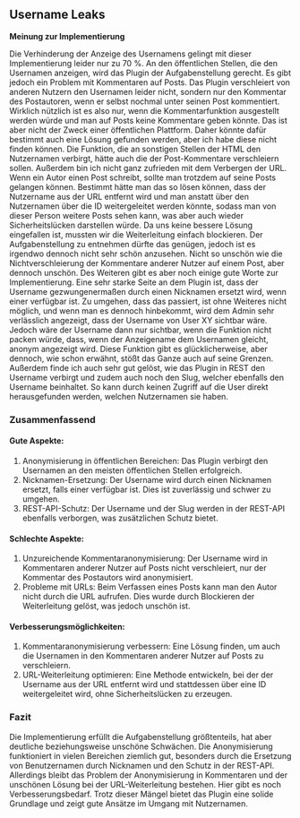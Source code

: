 ## Username Leaks
**Meinung zur Implementierung**

Die Verhinderung der Anzeige des Usernamens gelingt mit dieser Implementierung leider nur zu 70 %. An den öffentlichen Stellen, die den Usernamen anzeigen, wird das Plugin der Aufgabenstellung gerecht. Es gibt jedoch ein Problem mit Kommentaren auf Posts. Das Plugin verschleiert von anderen Nutzern den Usernamen leider nicht, sondern nur den Kommentar des Postautoren, wenn er selbst nochmal unter seinen Post kommentiert. Wirklich nützlich ist es also nur, wenn die Kommentarfunktion ausgestellt werden würde und man auf Posts keine Kommentare geben könnte. Das ist aber nicht der Zweck einer öffentlichen Plattform. Daher könnte dafür bestimmt auch eine Lösung gefunden werden, aber ich habe diese nicht finden können. Die Funktion, die an sonstigen Stellen der HTML den Nutzernamen verbirgt, hätte auch die der Post-Kommentare verschleiern sollen. Außerdem bin ich nicht ganz zufrieden mit dem Verbergen der URL. Wenn ein Autor einen Post schreibt, sollte man trotzdem auf seine Posts gelangen können. Bestimmt hätte man das so lösen können, dass der Nutzername aus der URL entfernt wird und man anstatt über den Nutzernamen über die ID weitergeleitet werden könnte, sodass man von dieser Person weitere Posts sehen kann, was aber auch wieder Sicherheitslücken darstellen würde. Da uns keine bessere Lösung eingefallen ist, mussten wir die Weiterleitung einfach blockieren. Der Aufgabenstellung zu entnehmen dürfte das genügen, jedoch ist es irgendwo dennoch nicht sehr schön anzusehen. Nicht so unschön wie die Nichtverschleierung der Kommentare anderer Nutzer auf einem Post, aber dennoch unschön. Des Weiteren gibt es aber noch einige gute Worte zur Implementierung. Eine sehr starke Seite an dem Plugin ist, dass der Username gezwungenermaßen durch einen Nicknamen ersetzt wird, wenn einer verfügbar ist. Zu umgehen, dass das passiert, ist ohne Weiteres nicht möglich, und wenn man es dennoch hinbekommt, wird dem Admin sehr verlässlich angezeigt, dass der Username von User XY sichtbar wäre. Jedoch wäre der Username dann nur sichtbar, wenn die Funktion nicht packen würde, dass, wenn der Anzeigename dem Usernamen gleicht, anonym angezeigt wird. Diese Funktion gibt es glücklicherweise, aber dennoch, wie schon erwähnt, stößt das Ganze auch auf seine Grenzen. Außerdem finde ich auch sehr gut gelöst, wie das Plugin in REST den Username verbirgt und zudem auch noch den Slug, welcher ebenfalls den Username beinhaltet. So kann durch keinen Zugriff auf die User direkt herausgefunden werden, welchen Nutzernamen sie haben.

### Zusammenfassend
#### Gute Aspekte:

1. Anonymisierung in öffentlichen Bereichen: Das Plugin verbirgt den Usernamen an den meisten öffentlichen Stellen erfolgreich.
2. Nicknamen-Ersetzung: Der Username wird durch einen Nicknamen ersetzt, falls einer verfügbar ist. Dies ist zuverlässig und schwer zu umgehen.
3. REST-API-Schutz: Der Username und der Slug werden in der REST-API ebenfalls verborgen, was zusätzlichen Schutz bietet.

#### Schlechte Aspekte:

1. Unzureichende Kommentaranonymisierung: Der Username wird in Kommentaren anderer Nutzer auf Posts nicht verschleiert, nur der Kommentar des Postautors wird anonymisiert.
2. Probleme mit URLs: Beim Verfassen eines Posts kann man den Autor nicht durch die URL aufrufen. Dies wurde durch Blockieren der Weiterleitung gelöst, was jedoch unschön ist.

#### Verbesserungsmöglichkeiten:

1. Kommentaranonymisierung verbessern: Eine Lösung finden, um auch die Usernamen in den Kommentaren anderer Nutzer auf Posts zu verschleiern.
2. URL-Weiterleitung optimieren: Eine Methode entwickeln, bei der der Username aus der URL entfernt wird und stattdessen über eine ID weitergeleitet wird, ohne Sicherheitslücken zu erzeugen.

### Fazit
Die Implementierung erfüllt die Aufgabenstellung größtenteils, hat aber deutliche beziehungsweise unschöne Schwächen. Die Anonymisierung funktioniert in vielen Bereichen ziemlich gut, besonders durch die Ersetzung von Benutzernamen durch Nicknamen und den Schutz in der REST-API. Allerdings bleibt das Problem der Anonymisierung in Kommentaren und der unschönen Lösung bei der URL-Weiterleitung bestehen. Hier gibt es noch Verbesserungsbedarf. Trotz dieser Mängel bietet das Plugin eine solide Grundlage und zeigt gute Ansätze im Umgang mit Nutzernamen.